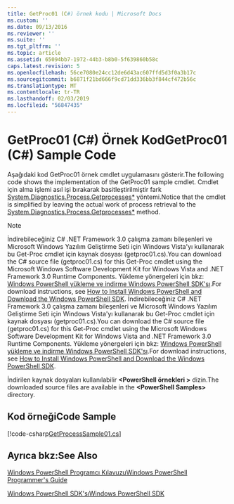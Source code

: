 ```yaml
---
title: GetProc01 (C#) örnek kodu | Microsoft Docs
ms.custom: ''
ms.date: 09/13/2016
ms.reviewer: ''
ms.suite: ''
ms.tgt_pltfrm: ''
ms.topic: article
ms.assetid: 65094bb7-1972-44b3-b8b0-5f639860b58c
caps.latest.revision: 5
ms.openlocfilehash: 56ce7080e24cc12de6d43ac607ffd5d3f0a3b17c
ms.sourcegitcommit: b6871f21bd666f9cd71dd336bb3f844cf472b56c
ms.translationtype: MT
ms.contentlocale: tr-TR
ms.lasthandoff: 02/03/2019
ms.locfileid: "56847435"
---
```

# <a name="getproc01-c-sample-code"></a><span data-ttu-id="84a33-102">GetProc01 (C#) Örnek Kod</span><span class="sxs-lookup"><span data-stu-id="84a33-102">GetProc01 (C#) Sample Code</span></span>

<span data-ttu-id="84a33-103">Aşağıdaki kod GetProc01 örnek cmdlet uygulamasını gösterir.</span><span class="sxs-lookup"><span data-stu-id="84a33-103">The following code shows the implementation of the GetProc01 sample cmdlet.</span></span> <span data-ttu-id="84a33-104">Cmdlet için alma işlemi asıl işi bırakarak basitleştirilmiştir fark [System.Diagnostics.Process.Getprocesses\*](/dotnet/api/System.Diagnostics.Process.GetProcesses) yöntemi.</span><span class="sxs-lookup"><span data-stu-id="84a33-104">Notice that the cmdlet is simplified by leaving the actual work of process retrieval to the [System.Diagnostics.Process.Getprocesses\*](/dotnet/api/System.Diagnostics.Process.GetProcesses) method.</span></span>

> [!NOTE]
> <span data-ttu-id="84a33-105">İndirebileceğiniz C# .NET Framework 3.0 çalışma zamanı bileşenleri ve Microsoft Windows Yazılım Geliştirme Seti için Windows Vista'yı kullanarak bu Get-Proc cmdlet için kaynak dosyası (getproc01.cs).</span><span class="sxs-lookup"><span data-stu-id="84a33-105">You can download the C# source file (getproc01.cs) for this Get-Proc cmdlet using the Microsoft Windows Software Development Kit for Windows Vista and .NET Framework 3.0 Runtime Components.</span></span> <span data-ttu-id="84a33-106">Yükleme yönergeleri için bkz: [Windows PowerShell yükleme ve indirme Windows PowerShell SDK'sı](/powershell/developer/installing-the-windows-powershell-sdk).</span><span class="sxs-lookup"><span data-stu-id="84a33-106">For download instructions, see [How to Install Windows PowerShell and Download the Windows PowerShell SDK](/powershell/developer/installing-the-windows-powershell-sdk).</span></span>
> <span data-ttu-id="84a33-107">İndirebileceğiniz C# .NET Framework 3.0 çalışma zamanı bileşenleri ve Microsoft Windows Yazılım Geliştirme Seti için Windows Vista'yı kullanarak bu Get-Proc cmdlet için kaynak dosyası (getproc01.cs).</span><span class="sxs-lookup"><span data-stu-id="84a33-107">You can download the C# source file (getproc01.cs) for this Get-Proc cmdlet using the Microsoft Windows Software Development Kit for Windows Vista and .NET Framework 3.0 Runtime Components.</span></span> <span data-ttu-id="84a33-108">Yükleme yönergeleri için bkz: [Windows PowerShell yükleme ve indirme Windows PowerShell SDK'sı](/powershell/developer/installing-the-windows-powershell-sdk).</span><span class="sxs-lookup"><span data-stu-id="84a33-108">For download instructions, see [How to Install Windows PowerShell and Download the Windows PowerShell SDK](/powershell/developer/installing-the-windows-powershell-sdk).</span></span>
>
> <span data-ttu-id="84a33-109">İndirilen kaynak dosyaları kullanılabilir  **\<PowerShell örnekleri >** dizin.</span><span class="sxs-lookup"><span data-stu-id="84a33-109">The downloaded source files are available in the **\<PowerShell Samples>** directory.</span></span>

## <a name="code-sample"></a><span data-ttu-id="84a33-110">Kod örneği</span><span class="sxs-lookup"><span data-stu-id="84a33-110">Code Sample</span></span>

[!code-csharp[GetProcessSample01.cs](../../powershell-sdk-samples/SDK-2.0/csharp/GetProcessSample01/GetProcessSample01.cs#L11-L126 "GetProcessSample01.cs")]

## <a name="see-also"></a><span data-ttu-id="84a33-111">Ayrıca bkz:</span><span class="sxs-lookup"><span data-stu-id="84a33-111">See Also</span></span>

[<span data-ttu-id="84a33-112">Windows PowerShell Programcı Kılavuzu</span><span class="sxs-lookup"><span data-stu-id="84a33-112">Windows PowerShell Programmer's Guide</span></span>](./windows-powershell-programmer-s-guide.md)

[<span data-ttu-id="84a33-113">Windows PowerShell SDK'sı</span><span class="sxs-lookup"><span data-stu-id="84a33-113">Windows PowerShell SDK</span></span>](../windows-powershell-reference.md)
